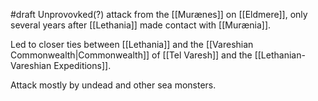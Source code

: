 #draft 
Unprovovked(?) attack from the [[Murænes]] on [[Eldmere]], only several years after [[Lethania]] made contact with [[Murænia]]. 

Led to closer ties between [[Lethania]] and the [[Vareshian Commonwealth|Commonwealth]] of [[Tel Varesh]] and the [[Lethanian-Vareshian Expeditions]].

Attack mostly by undead and other sea monsters.